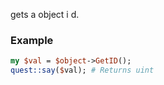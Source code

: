 gets a object i d.
### Example

```perl
my $val = $object->GetID();
quest::say($val); # Returns uint
```